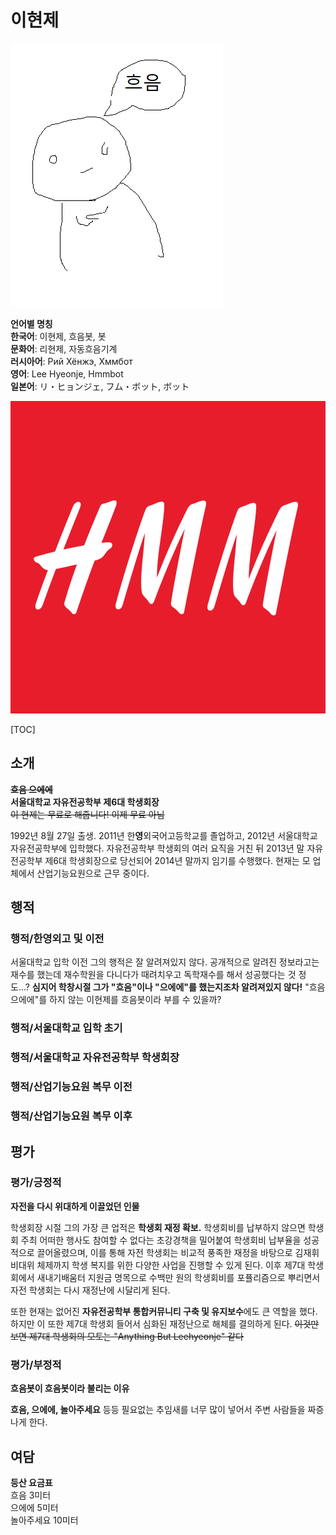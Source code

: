 # 이현제

![](../Images/LHJ/hmm1.gif)  

**언어별 명칭**  
**한국어**: 이현제, 흐음봇, 봇  
**문화어**: 리현제, 자동흐음기계  
**러시아어**: Рий Хёнжэ, Хммбот  
**영어**: Lee Hyeonje, Hmmbot  
**일본어**: リ・ヒョンジェ, フム・ボット, ボット  

![](../Images/LHJ/HMM.png)

[TOC]

## 소개  

~~**흐음 으에에**~~  
**서울대학교 자유전공학부 제6대 학생회장**  
~~이 현제는 무료로 해줍니다! 이제 무료 아님~~

1992년 8월 27일 출생. 2011년 한**영**외국어고등학교를 졸업하고, 2012년 서울대학교 자유전공학부에 입학했다. 자유전공학부 학생회의 여러 요직을 거친 뒤 2013년 말 자유전공학부 제6대 학생회장으로 당선되어 2014년 말까지 임기를 수행했다. 현재는 모 업체에서 산업기능요원으로 근무 중이다.

## 행적

### 행적/한영외고 및 이전  

서울대학교 입학 이전 그의 행적은 잘 알려져있지 않다. 공개적으로 알려진 정보라고는 재수를 했는데 재수학원을 다니다가 때려치우고 독학재수를 해서 성공했다는 것 정도...? **심지어 학창시절 그가 "흐음"이나 "으에에"를 했는지조차 알려져있지 않다!** "흐음 으에에"를 하지 않는 이현제를 흐음봇이라 부를 수 있을까?  

### 행적/서울대학교 입학 초기
### 행적/서울대학교 자유전공학부 학생회장
### 행적/산업기능요원 복무 이전
### 행적/산업기능요원 복무 이후

## 평가

### 평가/긍정적

**자전을 다시 위대하게 이끌었던 인물**  
  
학생회장 시절 그의 가장 큰 업적은 **학생회 재정 확보.** 학생회비를 납부하지 않으면 학생회 주최 어떠한 행사도 참여할 수 없다는 초강경책을 밀어붙여 학생회비 납부율을 성공적으로 끌어올렸으며, 이를 통해 자전 학생회는 비교적 풍족한 재정을 바탕으로 김재휘 비대위 체제까지 학생 복지를 위한 다양한 사업을 진행할 수 있게 된다. 이후 제7대 학생회에서 새내기배움터 지원금 명목으로 수백만 원의 학생회비를 포퓰리즘으로 뿌리면서 자전 학생회는 다시 재정난에 시달리게 된다.

또한 현재는 없어진 **자유전공학부 통합커뮤니티 구축 및 유지보수**에도 큰 역할을 했다. 하지만 이 또한 제7대 학생회 들어서 심화된 재정난으로 해체를 결의하게 된다. ~~이것만 보면 제7대 학생회의 모토는 "Anything But Leehyeonje" 같다~~

### 평가/부정적

**흐음봇이 흐음봇이라 불리는 이유**  
  
**흐음, 으에에, 놀아주세요** 등등 필요없는 추임새를 너무 많이 넣어서 주변 사람들을 짜증나게 한다.

## 여담

**등산 요금표**  
흐음 3미터  
으에에 5미터  
놀아주세요 10미터
